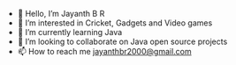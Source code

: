 - 👋 Hello, I’m Jayanth B R
- 👀 I’m interested in Cricket, Gadgets and Video games
- 🌱 I’m currently learning Java
- 💞️ I’m looking to collaborate on Java open source projects
- 📫 How to reach me jayanthbr2000@gmail.com 

<!---
Jayanth-br/Jayanth-br is a ✨ special ✨ repository because its `README.md` (this file) appears on your GitHub profile.
You can click the Preview link to take a look at your changes.
--->
